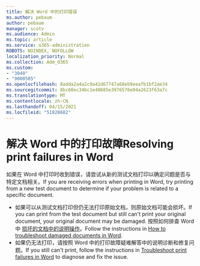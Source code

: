 ```yaml
---
title: 解决 Word 中的打印错误
ms.author: pebaum
author: pebaum
manager: scotv
ms.audience: Admin
ms.topic: article
ms.service: o365-administration
ROBOTS: NOINDEX, NOFOLLOW
localization_priority: Normal
ms.collection: Adm_O365
ms.custom:
- "3040"
- "9000585"
ms.openlocfilehash: 8adda2a4a2c9a41d67747a68eb9eeafb1bf2ae34
ms.sourcegitcommit: 8bc60ec34bc1e40685e3976576e04a2623f63a7c
ms.translationtype: MT
ms.contentlocale: zh-CN
ms.lasthandoff: 04/15/2021
ms.locfileid: "51828682"
---
```

# <a name="resolving-print-failures-in-word"></a><span data-ttu-id="3c7b8-102">解决 Word 中的打印故障</span><span class="sxs-lookup"><span data-stu-id="3c7b8-102">Resolving print failures in Word</span></span>

<span data-ttu-id="3c7b8-103">如果在 Word 中打印时收到错误，请尝试从新的测试文档打印以确定问题是否与特定文档相关。</span><span class="sxs-lookup"><span data-stu-id="3c7b8-103">If you are receiving errors when printing in Word, try printing from a new test document to determine if your problem is related to a specific document.</span></span>

- <span data-ttu-id="3c7b8-104">如果可以从测试文档打印但仍无法打印原始文档，则原始文档可能会损坏。</span><span class="sxs-lookup"><span data-stu-id="3c7b8-104">If you can print from the test document but still can't print your original document, your original document may be damaged.</span></span> <span data-ttu-id="3c7b8-105">按照如何排查 Word 中 [损坏的文档中的说明操作](https://docs.microsoft.com/office/troubleshoot/word/damaged-documents-in-word#update-microsoft-office-and-windows)。</span><span class="sxs-lookup"><span data-stu-id="3c7b8-105">Follow the instructions in [How to troubleshoot damaged documents in Word](https://docs.microsoft.com/office/troubleshoot/word/damaged-documents-in-word#update-microsoft-office-and-windows).</span></span>
- <span data-ttu-id="3c7b8-106">如果仍无法打印，请按照 Word 中的打印故障[](https://docs.microsoft.com/office/troubleshoot/word/print-failures-in-word)疑难解答中的说明诊断和修复问题。</span><span class="sxs-lookup"><span data-stu-id="3c7b8-106">If you still can't print, follow the instructions in [Troubleshoot print failures in Word](https://docs.microsoft.com/office/troubleshoot/word/print-failures-in-word) to diagnose and fix the issue.</span></span>